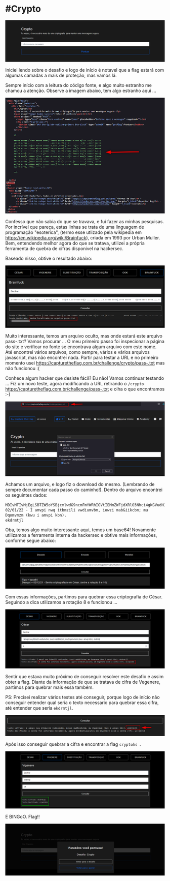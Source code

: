  # #Crypto

![screenshot](/challenges/easy/crypto/img/challenge.png)

Iniciei lendo sobre o desafio e logo de início é notavel que a flag estará com algumas camadas a mais de proteção, mas vamos lá.

Sempre início com a leitura do código fonte, e algo muito estranho me chamou a atenção. Observe a imagem abaixo, tem algo estranho aqui ...

 ![screenshot](/challenges/easy/crypto/img/code_review.png)

Confesso que não sabia do que se travava, e fui fazer as minhas pesquisas. Por incrível que pareça, estas linhas se trata de uma linguagem de programação "esoterica", (termo esse utlizado pela wikipedia em https://en.wikipedia.org/wiki/Brainfuck), criada em 1993 por Urban Muller.
Bem, entendendo melhor agora do que se tratava, utilizei a própria ferramenta de quebra de cifras disponivel na hackersec.

Baseado nisso, obtive o resultado abaixo:

![screenshot](/challenges/easy/crypto/img/brainfuck.png)

Muito interessante, temos um arquivo oculto, mas onde estará este arquivo pass-.txt? Vamos procurar ...
O meu primeiro passo foi inspecionar a página do site e verificar no fonte se encontrava algum arquivo com este nome. Até encontrei vários arquivos, como sempre, vários e vários arquivos javascript, mas não encontrei nada.
Partir para testar a URL e no primeiro momento usei https://capturetheflag.com.br/challenge/crypto/pass-.txt mas não funcionou :(

Conhece algum hacker que desiste fácil? Eu não! Vamos continuar testando ... Fiz um novo teste, agora modificando a URL retirando o ```/crypto``` https://capturetheflag.com.br/challenge/pass-.txt e olha o que encontramos :-)

![screenshot](/challenges/easy/crypto/img/save_file.png)

Achamos um arquivo, e logo fiz o download do mesmo. (Lembrando de sempre documentar cada passo do caminho!).
Dentro do arquivo encontrei os seguintes dados:

```
MDIvMTIvMjEgLSBTZW5oYSBjcmlwdG9ncmFmYWRhIGVtIEMmZWFjdXRlO3Nhci4gKGVudHJlIGEgcm90YSZjY2VkaWw7JmF0aWxkZTtvIDYgZSAxMCk=
02/01/22 - I amvpi nwq itbmzili vwdiumvbm, iowzi mab&iikcbm; mu Dqomvmzm (kwu i amvpi kbn).
ekdrmtjl

```

Oba, temos algo muito interessante aqui, temos um base64! Novamente utilizamos a ferramenta interna da hackersec e obtive mais informações, conforme segue abaixo:

![screenshot](/challenges/easy/crypto/img/base64.png)

Com essas informações, partimos para quebrar essa criptografia de César. Seguindo a dica utilizamos a rotação 8 e funcionou ...

![screenshot](/challenges/easy/crypto/img/cesar.png)

Sentir que estava muito próximo de conseguir resolver este desafio e assim obter a flag.
Diante da informação de que se tratava de cifra de Vegenere, partimos para quebrar mais essa também.

PS: Precisei realizar vários testes até conseguir, porque logo de início não conseguir entender qual seria o texto necessario para quebrar essa cifra, até entender que seria ``` ekdrmtjl ```.

![screenshot](/challenges/easy/crypto/img/key.png)

Após isso conseguir quebrar a cifra e encontrar a flag ```cryptohs ```.

![screenshot](/challenges/easy/crypto/img/vegenere.png)

E BINGoO. Flag!!

![screenshot](/challenges/easy/crypto/img/flag.png)
